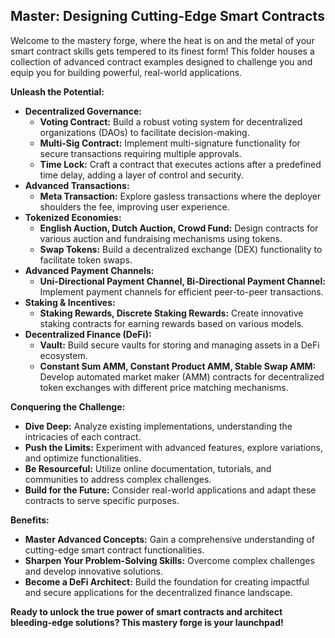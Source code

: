 ## Master: Designing Cutting-Edge Smart Contracts

Welcome to the mastery forge, where the heat is on and the metal of your smart contract skills gets tempered to its finest form! This folder houses a collection of advanced contract examples designed to challenge you and equip you for building powerful, real-world applications.

**Unleash the Potential:**

* **Decentralized Governance:**
    * **Voting Contract:** Build a robust voting system for decentralized organizations (DAOs) to facilitate decision-making.
    * **Multi-Sig Contract:** Implement multi-signature functionality for secure transactions requiring multiple approvals.
    * **Time Lock:** Craft a contract that executes actions after a predefined time delay, adding a layer of control and security.
* **Advanced Transactions:**
    * **Meta Transaction:** Explore gasless transactions where the deployer shoulders the fee, improving user experience.
* **Tokenized Economies:**
    * **English Auction, Dutch Auction, Crowd Fund:** Design contracts for various auction and fundraising mechanisms using tokens.
    * **Swap Tokens:** Build a decentralized exchange (DEX) functionality to facilitate token swaps.
* **Advanced Payment Channels:**
    * **Uni-Directional Payment Channel, Bi-Directional Payment Channel:** Implement payment channels for efficient peer-to-peer transactions.
* **Staking & Incentives:**
    * **Staking Rewards, Discrete Staking Rewards:** Create innovative staking contracts for earning rewards based on various models.
* **Decentralized Finance (DeFi):**
    * **Vault:** Build secure vaults for storing and managing assets in a DeFi ecosystem.
    * **Constant Sum AMM, Constant Product AMM, Stable Swap AMM:** Develop automated market maker (AMM) contracts for decentralized token exchanges with different price matching mechanisms.

**Conquering the Challenge:**

* **Dive Deep:** Analyze existing implementations, understanding the intricacies of each contract.
* **Push the Limits:** Experiment with advanced features, explore variations, and optimize functionalities.
* **Be Resourceful:** Utilize online documentation, tutorials, and communities to address complex challenges.
* **Build for the Future:** Consider real-world applications and adapt these contracts to serve specific purposes.

**Benefits:**

* **Master Advanced Concepts:** Gain a comprehensive understanding of cutting-edge smart contract functionalities.
* **Sharpen Your Problem-Solving Skills:** Overcome complex challenges and develop innovative solutions.
* **Become a DeFi Architect:** Build the foundation for creating impactful and secure applications for the decentralized finance landscape.

**Ready to unlock the true power of smart contracts and architect bleeding-edge solutions? This mastery forge is your launchpad!**